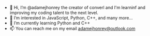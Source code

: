 - 👋 Hi, I’m @adamejhonrey the creator of converl and I'm learninf and improving my coding talent to the next level.
- 👀 I’m interested in JavaScript, Python, C++, and many more...
- 🌱 I’m currently learning Python and C++
- 📫 You can reach me on my email adamejhonrey@outlook.com

<!---
adamejhonrey/adamejhonrey is a ✨ special ✨ repository because its `README.md` (this file) appears on your GitHub profile.
You can click the Preview link to take a look at your changes.
--->
